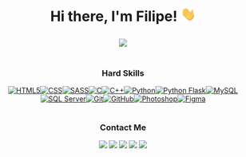 # <p align="center">Hi there, I'm Filipe! <img width="30em" src="https://raw.githubusercontent.com/ABSphreak/ABSphreak/master/gifs/Hi.gif"></p>

<a href="#" align="center">
  <div>
    <img height="145em" src="https://github-readme-stats.vercel.app/api?username=filipefernandesdev&hide=prs,issues&count_private=true&show_icons=true&theme=github_dark"/>
<!--     <img height="145em" src="https://github-readme-stats.vercel.app/api/top-langs/?username=filipefernandesdev&theme=github_dark&exclude_repo=globalmusik,Flavia-Cabeleireiros&hide=hack&langs_count=6&layout=compact"/> -->
  </div>
</a>

#

### <p align="center">Hard Skills</p>
<a href="#" align="center">
  <div class="languages">
    <img title="HTML5" alt="HTML5" width="40px" src="https://cdn.jsdelivr.net/gh/devicons/devicon/icons/html5/html5-original.svg"><img title="CSS" alt="CSS" width="40px" src="https://cdn.jsdelivr.net/gh/devicons/devicon/icons/css3/css3-original.svg"><img title="SASS" alt="SASS" width="40px" src="https://cdn.jsdelivr.net/gh/devicons/devicon/icons/sass/sass-original.svg"><img title="C" alt="C" width="40px" src="https://cdn.jsdelivr.net/gh/devicons/devicon/icons/c/c-original.svg"><img title="C++" alt="C++" width="40px" src="https://cdn.jsdelivr.net/gh/devicons/devicon/icons/cplusplus/cplusplus-original.svg"><img title="Python" alt="Python" width="40px" src="https://cdn.jsdelivr.net/gh/devicons/devicon/icons/python/python-original.svg"><img title="Python Flask" alt="Python Flask" width="40px" src="https://cdn.jsdelivr.net/gh/devicons/devicon/icons/flask/flask-original.svg"><img title="MySQL" alt="MySQL" width="40px" src="https://cdn.jsdelivr.net/gh/devicons/devicon/icons/mysql/mysql-original.svg"><img title="SQL Server" alt="SQL Server" width="40px" src="https://cdn.jsdelivr.net/gh/devicons/devicon/icons/microsoftsqlserver/microsoftsqlserver-plain.svg"><img title="Git" alt="Git" width="40px" src="https://cdn.jsdelivr.net/gh/devicons/devicon/icons/git/git-original.svg"><img title="GitHub" alt="GitHub" width="40px" src="https://cdn.jsdelivr.net/gh/devicons/devicon/icons/github/github-original.svg"><img title="Photoshop" alt="Photoshop" width="40px" src="https://cdn.jsdelivr.net/gh/devicons/devicon/icons/photoshop/photoshop-plain.svg"><img title="Figma" alt="Figma" width="40px" src="https://cdn.jsdelivr.net/gh/devicons/devicon/icons/figma/figma-original.svg">
  </div>
</a>

#

### <p align="center">Contact Me</p>
<div align="center">
<!--   Mail -->
  <a href="mailto:filipefernandesdev@gmail.com" target="_blank"><img src="https://img.shields.io/badge/Gmail-D14836?style=for-the-badge&logo=gmail&logoColor=white"></a>
<!--   Instagram -->
  <a href="https://www.instagram.com/filipefernandesmusic/" target="_blank"><img src="https://img.shields.io/badge/Instagram-E4405F?style=for-the-badge&logo=instagram&logoColor=white"></a>
<!--   Stack Overflow -->
  <a href="https://stackoverflow.com/users/10398519/filipe-fernandes" target="_blank"><img src="https://img.shields.io/badge/Stack_Overflow-FE7A16?style=for-the-badge&logo=stack-overflow&logoColor=white"></a>
<!--   LinkedIn -->
  <a href="https://www.linkedin.com/in/filipefernandesdev/" target="_blank"><img src="https://img.shields.io/badge/LinkedIn-0077B5?style=for-the-badge&logo=linkedin&logoColor=white"></a>
<!--   GitHub -->
  <a href="https://github.com/filipefernandesdev" target="_blank"><img src="https://img.shields.io/badge/GitHub-100000?style=for-the-badge&logo=github&logoColor=white"></a>
</div>
